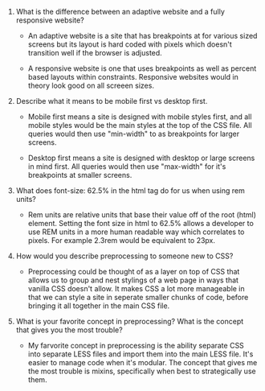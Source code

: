 
1. What is the difference between an adaptive website and a fully responsive website?
    * An adaptive website is a site that has breakpoints at for various sized screens but its layout is hard coded with pixels which doesn't transition well if the browser is adjusted. 
    
    * A responsive website is one that uses breakpoints as well as percent based layouts within constraints. Responsive websites would in theory look good on all screeen sizes. 

2. Describe what it means to be mobile first vs desktop first.
    * Mobile first means a site is designed with mobile styles first, and all mobile styles would be the main styles at the top of the CSS file. All queries would then use "min-width" to as breakpoints for larger screens. 
    
    * Desktop first means a site is designed with desktop or large screens in mind first. All queries would then use "max-width" for it's breakpoints at smaller screens. 

3. What does font-size: 62.5% in the html tag do for us when using rem units?
    * Rem units are relative units that base their value off of the root (html) element. Setting the font size in html to 62.5% allows a developer to use REM units in a more human readable way which correlates to pixels. For example 2.3rem would be equivalent to 23px. 

4. How would you describe preprocessing to someone new to CSS?
    * Preprocessing could be thought of as a layer on top of CSS that allows us to group and nest stylings of a web page in ways that vanilla CSS doesn't allow. It makes CSS a lot more manageable in that we can style a site in seperate smaller chunks of code, before bringing it all together in the main CSS file. 

5. What is your favorite concept in preprocessing? What is the concept that gives you the most trouble?
    * My farvorite concept in preprocessing is the ability separate CSS into separate LESS files and import them into the main LESS file. It's easier to manage code when it's modular. The concept that gives me the most trouble is mixins, specifically when best to strategically use them. 